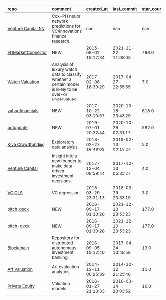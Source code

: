 | <sub>repo</sub>                                                                                                                                                                    | <sub>comment</sub>                                                                                                | <sub>created_at</sub>          | <sub>last_commit</sub>         | <sub>star_count</sub>   | <sub>repo_status</sub>              | <sub>rating</sub>   |
|:-----------------------------------------------------------------------------------------------------------------------------------------------------------------------------------|:------------------------------------------------------------------------------------------------------------------|:-------------------------------|:-------------------------------|:------------------------|:------------------------------------|:--------------------|
| <sub>[Venture Capital NN](https://github.com/tr7200/National-Culture-and-Venture-Capital-Monitoring)</sub>                                                                         | <sub>Cox-PH neural network predictions for VC/innovations finance research.</sub>                                 | <sub>nan</sub>                 | <sub>nan</sub>                 | <sub>nan</sub>          | <sub>:heavy_check_mark:</sub>       | <sub></sub>         |
| <sub>[EDMarketConnector](https://github.com/EDCD/EDMarketConnector)</sub>                                                                                                          | <sub>NEW</sub>                                                                                                    | <sub>2015-06-02 19:17:34</sub> | <sub>2021-11-22 11:08:03</sub> | <sub>796.0</sub>        | <sub>:heavy_check_mark:</sub>       | <sub></sub>         |
| <sub>[Watch Valuation](https://github.com/alporter08/Luxury-Watch-Valuation/blob/master/Luxury-Watch-Valuation.ipynb)</sub>                                                        | <sub>Analysis of luxury watch data to classify whether a certain model is likely to be over-or undervalued.</sub> | <sub>2017-02-08 18:39:29</sub> | <sub>2017-04-27 22:55:55</sub> | <sub>7.0</sub>          | <sub>:heavy_multiplication_x:</sub> | <sub></sub>         |
| <sub>[yahoofinancials](https://github.com/JECSand/yahoofinancials)</sub>                                                                                                           | <sub>NEW</sub>                                                                                                    | <sub>2017-10-22 03:10:57</sub> | <sub>2020-10-18 23:43:29</sub> | <sub>618.0</sub>        | <sub>:heavy_check_mark:</sub>       | <sub></sub>         |
| <sub>[botupdate](https://github.com/botupdate/botupdate)</sub>                                                                                                                     | <sub>NEW</sub>                                                                                                    | <sub>2019-07-01 20:22:44</sub> | <sub>2020-10-29 02:31:17</sub> | <sub>582.0</sub>        | <sub>:heavy_check_mark:</sub>       | <sub></sub>         |
| <sub>[Kiva Crowdfunding](https://github.com/CJL89/Kiva-Crowdfunding/blob/master/Kiva%20Crowdfunding.ipynb)</sub>                                                                   | <sub>Exploratory data analysis.</sub>                                                                             | <sub>2018-02-27 16:46:02</sub> | <sub>2019-02-13 00:15:27</sub> | <sub>5.0</sub>          | <sub>:heavy_multiplication_x:</sub> | <sub></sub>         |
| <sub>[Venture Capital](https://github.com/julian-chan/etothex)</sub>                                                                                                               | <sub>Insight into a new founder to make data-driven investment decisions.</sub>                                   | <sub>2017-12-04 08:59:44</sub> | <sub>2017-12-13 05:35:27</sub> | <sub>4.0</sub>          | <sub>:heavy_multiplication_x:</sub> | <sub></sub>         |
| <sub>[VC OLS](https://github.com/fionawhitefield/venture-capital-ols/blob/master/sec_project.ipynb)</sub>                                                                          | <sub>VC regression.</sub>                                                                                         | <sub>2018-03-29 23:31:13</sub> | <sub>2018-03-29 23:33:19</sub> | <sub>3.0</sub>          | <sub>:heavy_multiplication_x:</sub> | <sub></sub>         |
| <sub>[pitch_deck](https://github.com/joelparkerhenderson/pitch_deck)</sub>                                                                                                         | <sub>NEW</sub>                                                                                                    | <sub>2016-09-17 01:30:26</sub> | <sub>2021-12-10 23:53:23</sub> | <sub>177.0</sub>        | <sub>:heavy_check_mark:</sub>       | <sub></sub>         |
| <sub>[pitch-deck](https://github.com/joelparkerhenderson/pitch-deck)</sub>                                                                                                         | <sub>NEW</sub>                                                                                                    | <sub>2016-09-17 01:30:26</sub> | <sub>2021-12-10 23:53:23</sub> | <sub>177.0</sub>        | <sub>:heavy_check_mark:</sub>       | <sub></sub>         |
| <sub>[Blockchain](https://github.com/nud3l/dInvest)</sub>                                                                                                                          | <sub>Repository for distributed autonomous investment banking.</sub>                                              | <sub>2016-09-05 19:12:40</sub> | <sub>2017-04-24 10:48:56</sub> | <sub>13.0</sub>         | <sub>:heavy_multiplication_x:</sub> | <sub></sub>         |
| <sub>[Art Valuation](https://github.com/ahmedhosny/theGreenCanvas/blob/gh-pages/ImageProcessing1210.ipynb)</sub>                                                                   | <sub>Art evaluation analytics.</sub>                                                                              | <sub>2014-12-11 00:25:39</sub> | <sub>2014-12-12 21:25:46</sub> | <sub>11.0</sub>         | <sub>:heavy_multiplication_x:</sub> | <sub></sub>         |
| <sub>[Private Equity](https://github.com/TheVinhLuong102/ChicagoBooth-EntrepreneurialFinancePrivateEquity/blob/master/RightNow%20Technologies/RightNow%20Technologies.ipynb)</sub> | <sub>Valuation models.</sub>                                                                                      | <sub>2016-01-27 21:13:33</sub> | <sub>2016-03-14 20:03:52</sub> | <sub>10.0</sub>         | <sub>:heavy_multiplication_x:</sub> | <sub></sub>         |